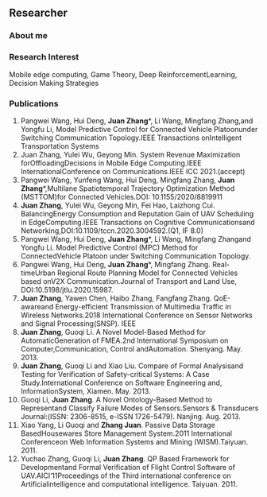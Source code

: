 ## Researcher


### About me

### Research Interest
Mobile edge computing, Game Theory, Deep ReinforcementLearning, Decision Making Strategies

### Publications
1. Pangwei  Wang,  Hui  Deng, **Juan  Zhang***,  Li  Wang,  Mingfang  Zhang,and Yongfu Li, Model Predictive Control for Connected Vehicle Platoonunder  Switching  Communication  Topology.IEEE  Transactions  onIntelligent Transportation Systems
2. Juan Zhang, Yulei Wu, Geyong Min.  System Revenue Maximization forOffloadingDecisions  in  Mobile  Edge  Computing.IEEE  InternationalConference on Communications.IEEE ICC 2021.(accept)
3. Pangwei Wang, Yunfeng Wang, Hui Deng, Mingfang Zhang, **Juan Zhang***,Multilane  Spatiotemporal  Trajectory  Optimization  Method  (MSTTOM)for Connected Vehicles.DOI: 10.1155/2020/8819911
4. **Juan Zhang**, Yulei Wu, Geyong Min, Fei Hao, Laizhong Cui.  BalancingEnergy  Consumption  and  Reputation  Gain  of  UAV  Scheduling  in  EdgeComputing.IEEE  Transactions  on  Cognitive  Communicationsand Networking,DOI:10.1109/tccn.2020.3004592.(Q1, IF 8.0)
5. Pangwei  Wang,  Hui  Deng, **Juan  Zhang***,  Li  Wang,  Mingfang  Zhangand Yongfu Li.  Model Predictive Control (MPC) Method for ConnectedVehicle Platoon under Switching Communication Topology.
6. Pangwei  Wang,  Hui  Deng, **Juan  Zhang***,  Mingfang  Zhang.   Real-timeUrban Regional Route Planning Model for Connected Vehicles based onV2X  Communication.Journal  of  Transport  and  Land  Use,  DOI:10.5198/jtlu.2020.15987.
7. **Juan Zhang**, Yawen Chen, Haibo Zhang, Fangfang Zhang.  QoE-awareand Energy-efficient Transmission of Multimedia Traffic in Wireless Networks.2018 International Conference on Sensor Networks and Signal Processing(SNSP). IEEE
8. **Juan  Zhang**,  Guoqi  Li.   A  Novel  Model-Based  Method  for  AutomaticGeneration of FMEA.2nd International Symposium on Computer,Communication, Control andAutomation.  Shenyang.  May.  2013.
9. **Juan  Zhang**,  Guoqi  Li  and  Xiao  Liu.    Compare  of  Formal  Analysisand  Testing  for  Verification  of  Safety-critical  Systems:   A  Case  Study.International Conference on Software Engineering and, InformationSystem, Xiamen.  May.  2013.
10. Guoqi Li, **Juan Zhang**.  A Novel Ontology-Based Method to Representand Classify Failure Modes of Sensors.Sensors & Transducers Journal:(ISSN: 2306-8515, e-ISSN 1726-5479).  Nanjing.  Aug.  2013.
11. Xiao  Yang,  Li  Guoqi  and **Zhang Juan**.   Passive  Data  Storage  BasedHousewares Store Management System.2011 International Conferenceon Web Information Systems and Mining (WISM).Taiyuan. 2011.
12. Yuchao Zhang, Guoqi Li, **Juan Zhang**. QP Based Framework for Developmentand  Formal  Verification  of  Flight  Control  Software  of  UAV.AICI‘11Proceedings  of  the  Third  international  conference  on  Artificialintelligence and computational intelligence.  Taiyuan.  2011.

